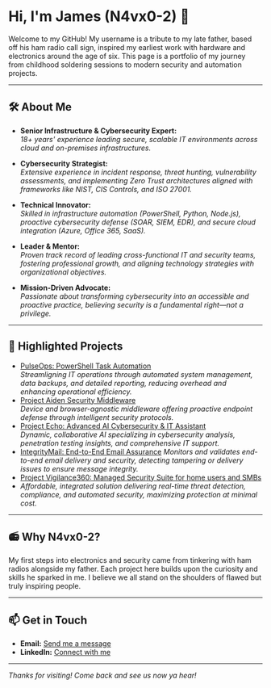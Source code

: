 # Hi, I'm James (N4vx0-2) 👋

Welcome to my GitHub! My username is a tribute to my late father, based off his ham radio call sign, inspired my earliest work with hardware and electronics around the age of six. This page is a portfolio of my journey from childhood soldering sessions to modern security and automation projects.

---

## 🛠️ About Me
- **Senior Infrastructure & Cybersecurity Expert:**  
  *18+ years' experience leading secure, scalable IT environments across cloud and on-premises infrastructures.*  

- **Cybersecurity Strategist:**  
  *Extensive experience in incident response, threat hunting, vulnerability assessments, and implementing Zero Trust architectures aligned with frameworks like NIST, CIS Controls, and ISO 27001.*

- **Technical Innovator:**  
  *Skilled in infrastructure automation (PowerShell, Python, Node.js), proactive cybersecurity defense (SOAR, SIEM, EDR), and secure cloud integration (Azure, Office 365, SaaS).*

- **Leader & Mentor:**  
  *Proven track record of leading cross-functional IT and security teams, fostering professional growth, and aligning technology strategies with organizational objectives.*

- **Mission-Driven Advocate:**  
  *Passionate about transforming cybersecurity into an accessible and proactive practice, believing security is a fundamental right—not a privilege.*

---

## 🚀 Highlighted Projects
- [PulseOps: PowerShell Task Automation](#)  
  *Streamligning IT operations through automated system management, data backups, and detailed reporting, reducing overhead and enhancing operational efficiency.*
- [Project Aiden Security Middleware](#)  
  *Device and browser-agnostic middleware offering proactive endpoint defense through intelligent security protocols.* 
- [Project Echo: Advanced AI Cybersecurity & IT Assistant](#)  
  *Dynamic, collaborative AI specializing in cybersecurity analysis, penetration testing insights, and comprehensive IT support.*
- [IntegrityMail: End-to-End Email Assurance](#)
  *Monitors and validates end-to-end email delivery and security, detecting tampering or delivery issues to ensure message integrity.*
- [Project Vigilance360: Managed Security Suite for home users and SMBs](*)
- *Affordable, integrated solution delivering real-time threat detection, compliance, and automated security, maximizing protection at minimal cost.*
---

## 📻 Why N4vx0-2?
My first steps into electronics and security came from tinkering with ham radios alongside my father. Each project here builds upon the curiosity and skills he sparked in me. I believe we all stand on the shoulders of flawed but truly inspiring people. 

---

## 📫 Get in Touch
- **Email:** [Send me a message](mailto:james@secured-harbor.com)  
- **LinkedIn:** [Connect with me](https://shorturl.at/PFQUw)

---

_Thanks for visiting! Come back and see us now ya hear!_
